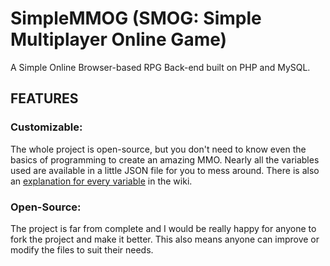 ﻿# SimpleMMOG (SMOG: Simple Multiplayer Online Game)
A Simple Online Browser-based RPG Back-end built on PHP and MySQL.

## FEATURES
### Customizable:
The whole project is open-source, but you don't need to know even the basics of programming to create an amazing MMO. Nearly all the variables used are available in a little JSON file for you to mess around. There is also an [explanation for every variable](https://github.com/avinash-dwarapu/SimpleMMO/wiki/variables.json) in the wiki.

### Open-Source:
The project is far from complete and I would be really happy for anyone to fork the project and make it better. This also means anyone can improve or modify the files to suit their needs.
